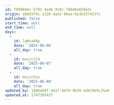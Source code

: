 ```yaml
---
id: f099666c-5702-4e46-919c-76048a026b1c
origin: a8dd3f9c-1326-4a52-86aa-6e3b337453fc
published: false
start_time: null
end_time: null
days:
  -
    id: lgWsa8Ap
    date: '2025-06-06'
    all_day: true
  -
    id: maizc2j9
    date: '2025-06-07'
    all_day: true
  -
    id: maizc5uv
    date: '2025-06-08'
    all_day: true
updated_by: 1406a60f-461f-4b70-9b39-ed819e9c25a0
updated_at: 1747395427
---
```

